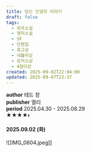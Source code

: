 ```yaml
---
title: 당신 인생의 이야기
draft: false
tags:
  - 외국소설
  - 영미소설
  - SF
  - 단편집
  - 휴고상
  - 네뷸러상
  - 로커스상
  - 4점이상
created: 2025-09-02T22:04:00
updated: 2025-09-07T23:37
---
```

**author** 테드 창<br/>
**publisher** 엘리<br/>
**period** 2025.04.30 - 2025.08.29<br/>
★★★★◐

#### 2025.09.02 (화)
![[IMG_0604.jpeg]]